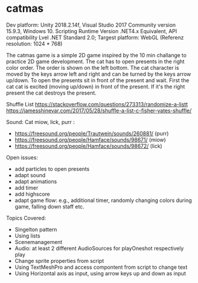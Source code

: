 # catmas
Dev platform: Unity 2018.2.14f, Visual Studio 2017 Community version 15.9.3, Windows 10. Scripting Runtime Version .NET4.x Equivalent, API compatibility Lvel .NET Standard 2.0; 
Targest platform: WebGL (Referenz resolution: 1024 * 768)

The catmas game is a simple 2D game inspired by the 10 min challange to practice 2D game development. 
The cat has to open presents in the right color order. The order is shown on the left bottom. 
The cat character is moved by the keys arrow left and right and can be turned by the keys arrow up/down. 
To open the presents sit in front of the present and wait. First the cat cat is excited (moving up/down) in front of the present.
If it's the right present the cat destroys the present. 

Shuffle List
https://stackoverflow.com/questions/273313/randomize-a-listt 
https://jamesshinevar.com/2017/05/28/shuffle-a-list-c-fisher-yates-shuffle/

Sound: Cat miow, lick, purr : 
+ https://freesound.org/people/Trautwein/sounds/260881/ (purr)
+ https://freesound.org/people/Hamface/sounds/98671/ (miow)
+ https://freesound.org/people/Hamface/sounds/98672/ (lick)

Open issues: 
+ add particles to open presents
+ adapt sound
+ adapt animations
+ add timer
+ add highscore
+ adapt game flow: e.g., additional timer, randomly changing colors during game, falling down staff etc. 

Topics Covered:
+ Singelton pattern
+ Using lists
+ Scenemanagement
+ Audio: at least 2 different AudioSources for playOneshot respectively play
+ Change sprite properties from script
+ Using TextMeshPro and access compontent from script to change text
+ Using Horizontal axis as input, using arrow keys up and down as input
